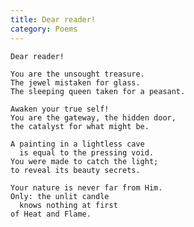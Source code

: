 ```yaml
---
title: Dear reader!
category: Poems
---
```


    Dear reader!

    You are the unsought treasure.
    The jewel mistaken for glass.
    The sleeping queen taken for a peasant.

    Awaken your true self!
    You are the gateway, the hidden door,
    the catalyst for what might be.

    A painting in a lightless cave
      is equal to the pressing void.
    You were made to catch the light;
    to reveal its beauty secrets.

    Your nature is never far from Him.
    Only: the unlit candle
      knows nothing at first
    of Heat and Flame.
